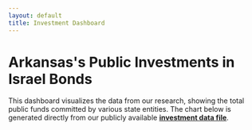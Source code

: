 ```yaml
---
layout: default
title: Investment Dashboard
---
```


# Arkansas's Public Investments in Israel Bonds

This dashboard visualizes the data from our research, showing the total public funds committed by various state entities. The chart below is generated directly from our publicly available **[investment data file](./investment-data/investments.csv)**.

<div class="chart-container">
  <canvas id="investmentChart"></canvas>
</div>

<script>
document.addEventListener("DOMContentLoaded", function() {
  // Path to your CSV data file
  const csvFile = '{{ "/investment-data/investments.csv" | relative_url }}';

  // Use PapaParse to fetch and parse the CSV file
  Papa.parse(csvFile, {
    download: true,
    header: true,
    complete: function(results) {
      const data = results.data;
      
      // Process the data to sum amounts by each entity
      const investmentData = data.reduce((acc, row) => {
        const entity = row.Entity;
        const amount = parseFloat(row.Amount);

        // We only want to sum entries that are currently held or authorized
        if (entity && !isNaN(amount) && (row.Status === 'Held' || row.Status === 'Authorized')) {
          if (!acc[entity]) {
            acc[entity] = 0;
          }
          acc[entity] += amount;
        }
        return acc;
      }, {});

      const labels = Object.keys(investmentData);
      const values = Object.values(investmentData);

      // Get the canvas element to draw the chart on
      const ctx = document.getElementById('investmentChart').getContext('2d');
      
      // Create the bar chart using Chart.js
      new Chart(ctx, {
        type: 'bar',
        data: {
          labels: labels,
          datasets: [{
            label: 'Total Investment/Authorization ($)',
            data: values,
            backgroundColor: 'rgba(217, 69, 69, 0.7)', // Using your --primary-red with transparency
            borderColor: 'rgba(217, 69, 69, 1)',
            borderWidth: 1
          }]
        },
        options: {
          responsive: true,
          maintainAspectRatio: false,
          scales: {
            y: {
              beginAtZero: true,
              ticks: {
                // Format the y-axis labels as currency
                callback: function(value) {
                  return '$' + new Intl.NumberFormat().format(value);
                }
              }
            }
          },
          plugins: {
            legend: {
              display: false // Hide the legend as it's self-explanatory
            },
            tooltip: {
              // Format the tooltip that appears on hover
              callbacks: {
                label: function(context) {
                  let label = context.dataset.label || '';
                  if (label) {
                    label += ': ';
                  }
                  if (context.parsed.y !== null) {
                    label += new Intl.NumberFormat('en-US', { style: 'currency', currency: 'USD' }).format(context.parsed.y);
                  }
                  return label;
                }
              }
            }
          }
        }
      });
    }
  });
});
</script>
